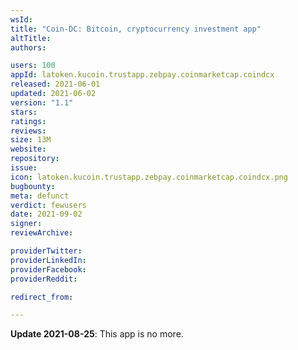 ```yaml
---
wsId: 
title: "Coin-DC: Bitcoin, cryptocurrency investment app"
altTitle: 
authors:

users: 100
appId: latoken.kucoin.trustapp.zebpay.coinmarketcap.coindcx
released: 2021-06-01
updated: 2021-06-02
version: "1.1"
stars: 
ratings: 
reviews: 
size: 13M
website: 
repository: 
issue: 
icon: latoken.kucoin.trustapp.zebpay.coinmarketcap.coindcx.png
bugbounty: 
meta: defunct
verdict: fewusers
date: 2021-09-02
signer: 
reviewArchive:

providerTwitter: 
providerLinkedIn: 
providerFacebook: 
providerReddit: 

redirect_from:

---
```


**Update 2021-08-25**: This app is no more.
